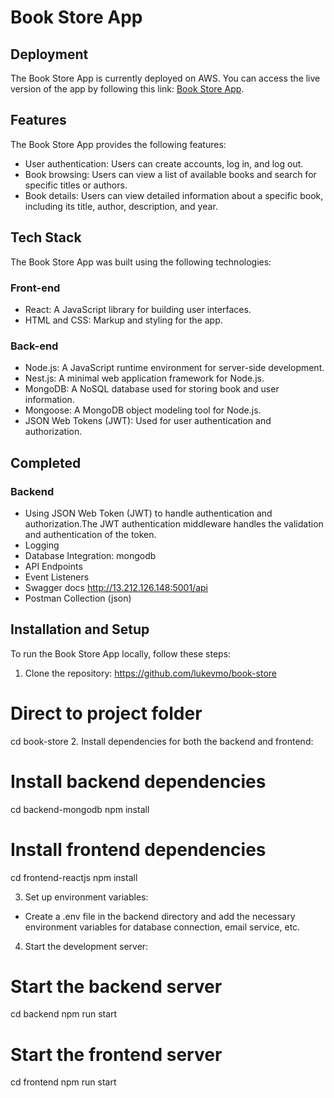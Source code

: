  # Book Store App

## Deployment

The Book Store App is currently deployed on AWS. You can access the live version of the app by following this link: <a href="http://13.212.126.148:8081/">Book Store App</a>.

## Features

The Book Store App provides the following features:

<ul>
  <li>User authentication: Users can create accounts, log in, and log out.</li>
  <li>Book browsing: Users can view a list of available books and search for specific titles or authors.</li>
  <li>Book details: Users can view detailed information about a specific book, including its title, author, description, and year.</li>
</ul>

## Tech Stack
The Book Store App was built using the following technologies:

### Front-end
- React: A JavaScript library for building user interfaces.
- HTML and CSS: Markup and styling for the app.

### Back-end
- Node.js: A JavaScript runtime environment for server-side development.
- Nest.js: A minimal web application framework for Node.js.
- MongoDB: A NoSQL database used for storing book and user information.
- Mongoose: A MongoDB object modeling tool for Node.js.
- JSON Web Tokens (JWT): Used for user authentication and authorization.

## Completed
### Backend
- Using JSON Web Token (JWT) to handle authentication and authorization.The JWT authentication middleware handles the validation and authentication of the token.
- Logging
- Database Integration: mongodb
- API Endpoints
- Event Listeners
- Swagger docs http://13.212.126.148:5001/api
- Postman Collection (json)

## Installation and Setup
To run the Book Store App locally, follow these steps:

1. Clone the repository: https://github.com/lukevmo/book-store
# Direct to project folder
  cd book-store
2. Install dependencies for both the backend and frontend:
# Install backend dependencies
  cd backend-mongodb
  npm install

# Install frontend dependencies
  cd frontend-reactjs
  npm install

3. Set up environment variables:
- Create a .env file in the backend directory and add the necessary environment variables for database connection, email service, etc.

4. Start the development server:
# Start the backend server
  cd backend
  npm run start

# Start the frontend server
  cd frontend
  npm run start
